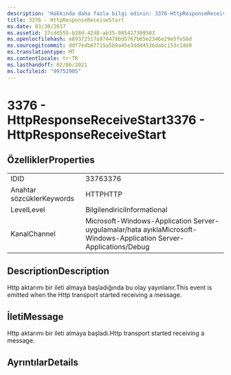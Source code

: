 ```yaml
---
description: 'Hakkında daha fazla bilgi edinin: 3376-HttpResponseReceiveStart'
title: 3376 - HttpResponseReceiveStart
ms.date: 03/30/2017
ms.assetid: 37cdd555-b28d-42d8-ab35-085417309503
ms.openlocfilehash: e89372517a974478bd5767b65e2346e29e5fe56d
ms.sourcegitcommit: ddf7edb67715a5b9a45e3dd44536dabc153c1de0
ms.translationtype: MT
ms.contentlocale: tr-TR
ms.lasthandoff: 02/06/2021
ms.locfileid: "99752905"
---
```

# <a name="3376---httpresponsereceivestart"></a><span data-ttu-id="8193f-103">3376 - HttpResponseReceiveStart</span><span class="sxs-lookup"><span data-stu-id="8193f-103">3376 - HttpResponseReceiveStart</span></span>

## <a name="properties"></a><span data-ttu-id="8193f-104">Özellikler</span><span class="sxs-lookup"><span data-stu-id="8193f-104">Properties</span></span>  
  
|||  
|-|-|  
|<span data-ttu-id="8193f-105">ID</span><span class="sxs-lookup"><span data-stu-id="8193f-105">ID</span></span>|<span data-ttu-id="8193f-106">3376</span><span class="sxs-lookup"><span data-stu-id="8193f-106">3376</span></span>|  
|<span data-ttu-id="8193f-107">Anahtar sözcükler</span><span class="sxs-lookup"><span data-stu-id="8193f-107">Keywords</span></span>|<span data-ttu-id="8193f-108">HTTP</span><span class="sxs-lookup"><span data-stu-id="8193f-108">HTTP</span></span>|  
|<span data-ttu-id="8193f-109">Level</span><span class="sxs-lookup"><span data-stu-id="8193f-109">Level</span></span>|<span data-ttu-id="8193f-110">Bilgilendirici</span><span class="sxs-lookup"><span data-stu-id="8193f-110">Informational</span></span>|  
|<span data-ttu-id="8193f-111">Kanal</span><span class="sxs-lookup"><span data-stu-id="8193f-111">Channel</span></span>|<span data-ttu-id="8193f-112">Microsoft-Windows-Application Server-uygulamalar/hata ayıkla</span><span class="sxs-lookup"><span data-stu-id="8193f-112">Microsoft-Windows-Application Server-Applications/Debug</span></span>|  
  
## <a name="description"></a><span data-ttu-id="8193f-113">Description</span><span class="sxs-lookup"><span data-stu-id="8193f-113">Description</span></span>  

 <span data-ttu-id="8193f-114">Http aktarımı bir ileti almaya başladığında bu olay yayınlanır.</span><span class="sxs-lookup"><span data-stu-id="8193f-114">This event is emitted when the Http transport started receiving a message.</span></span>  
  
## <a name="message"></a><span data-ttu-id="8193f-115">İleti</span><span class="sxs-lookup"><span data-stu-id="8193f-115">Message</span></span>  

 <span data-ttu-id="8193f-116">Http aktarımı bir ileti almaya başladı.</span><span class="sxs-lookup"><span data-stu-id="8193f-116">Http transport started receiving a message.</span></span>  
  
## <a name="details"></a><span data-ttu-id="8193f-117">Ayrıntılar</span><span class="sxs-lookup"><span data-stu-id="8193f-117">Details</span></span>
